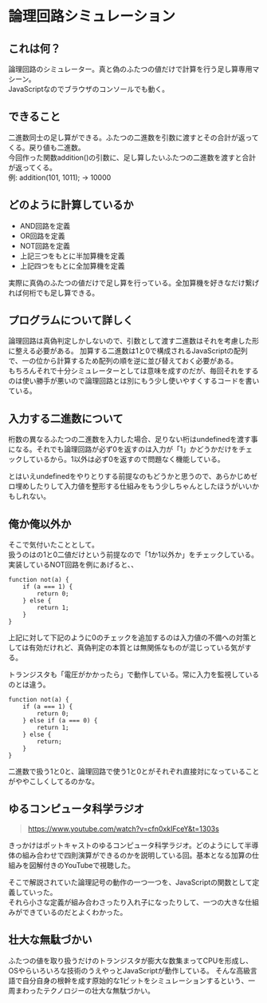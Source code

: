 # 論理回路シミュレーション
## これは何？
論理回路のシミュレーター。真と偽のふたつの値だけで計算を行う足し算専用マシーン。  
JavaScriptなのでブラウザのコンソールでも動く。
## できること
二進数同士の足し算ができる。ふたつの二進数を引数に渡すとその合計が返ってくる。戻り値も二進数。  
今回作った関数addition()の引数に、足し算したいふたつの二進数を渡すと合計が返ってくる。  
例: addition(101, 1011); -> 10000
## どのように計算しているか
  
- AND回路を定義
- OR回路を定義
- NOT回路を定義
- 上記三つをもとに半加算機を定義
- 上記四つをもとに全加算機を定義

実際に真偽のふたつの値だけで足し算を行っている。全加算機を好きなだけ繋げれば何桁でも足し算できる。
## プログラムについて詳しく
論理回路は真偽判定しかしないので、引数として渡す二進数はそれを考慮した形に整える必要がある。
加算する二進数は1と0で構成されるJavaScriptの配列で、一の位から計算するため配列の順を逆に並び替えておく必要がある。   
もちろんそれで十分シミュレーターとしては意味を成すのだが、毎回それをするのは使い勝手が悪いので論理回路とは別にもう少し使いやすくするコードを書いている。
  
## 入力する二進数について
桁数の異なるふたつの二進数を入力した場合、足りない桁はundefinedを渡す事になる。それでも論理回路が必ず0を返すのは入力が「1」かどうかだけをチェックしているから。1以外は必ず0を返すので問題なく機能している。  
  
とはいえundefinedをやりとりする前提なのもどうかと思うので、あらかじめゼロ埋めしたりして入力値を整形する仕組みをもう少しちゃんとしたほうがいいかもしれない。

## 俺か俺以外か
そこで気付いたこととして。  
扱うのはの1と0二値だけという前提なので「1か1以外か」をチェックしている。  
実装しているNOT回路を例にあげると、、  
```JavaScript:not
function not(a) {
    if (a === 1) {
        return 0;
    } else {
        return 1;
    }
}
```

上記に対して下記のように0のチェックを追加するのは入力値の不備への対策としては有効だけれど、真偽判定の本質とは無関係なものが混じっている気がする。  

トランジスタも「電圧がかかったら」で動作している。常に入力を監視しているのとは違う。  
```JavaScript:not
function not(a) {
    if (a === 1) {
        return 0;
    } else if (a === 0) {
        return 1;
    } else {
        return;
    }
}
```
二進数で扱う1と0と、論理回路で使う1と0とがそれぞれ直接対になっていることがややこしくしてるのかな。  
## ゆるコンピュータ科学ラジオ
> https://www.youtube.com/watch?v=cfn0xkIFceY&t=1303s  

きっかけはポットキャストのゆるコンピュータ科学ラジオ。どのようにして半導体の組み合わせで四則演算ができるのかを説明している回。基本となる加算の仕組みを図解付きのYouTubeで視聴した。  

そこで解説されていた論理記号の動作の一つ一つを、JavaScriptの関数として定義していった。  
それら小さな定義が組み合わさったり入れ子になったりして、一つの大きな仕組みができているのだとよくわかった。
## 壮大な無駄づかい
ふたつの値を取り扱うだけのトランジスタが膨大な数集まってCPUを形成し、OSやらいろいろな技術のうえやっとJavaScriptが動作している。
そんな高級言語で自分自身の根幹を成す原始的な1ビットをシミュレーションするという、一周まわったテクノロジーの壮大な無駄づかい。